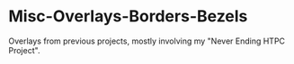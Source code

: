 # Misc-Overlays-Borders-Bezels
Overlays from previous projects, mostly involving my "Never Ending HTPC Project".

